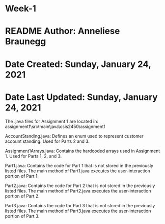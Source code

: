 # Week-1

# README Author: Anneliese Braunegg

# Date Created: Sunday, January 24, 2021
# Date Last Updated: Sunday, January 24, 2021

The .java files for Assignment 1 are located in:
assignment1\src\main\java\csis2450\assignment1

AccountStanding.java:
Defines an enum used to represent customer account standing. Used for Parts 2 and
3.

Assignment1Arrays.java:
Contains the hardcoded arrays used in Assignment 1. Used for Parts 1, 2, and 3.

Part1.java:
Contains the code for Part 1 that is not stored in the previously listed files.
The main method of Part1.java executes the user-interaction portion of Part 1.

Part2.java:
Contains the code for Part 2 that is not stored in the previously listed files.
The main method of Part2.java executes the user-interaction portion of Part 2.

Part3.java:
Contains the code for Part 3 that is not stored in the previously listed files.
The main method of Part3.java executes the user-interaction portion of Part 3.
